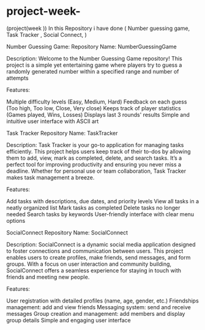 # project-week-
(project(week )) In this Repository  i have done ( Number guessing game,  Task Tracker , Social Connect, )



Number Guessing Game: 
Repository Name: NumberGuessingGame

Description:
Welcome to the Number Guessing Game repository! This project is a simple yet entertaining game where players try to guess a randomly generated number within a specified range and number of attempts

Features:

Multiple difficulty levels (Easy, Medium, Hard)
Feedback on each guess (Too high, Too low, Close, Very close)
Keeps track of player statistics (Games played, Wins, Losses)
Displays last 3 rounds' results
Simple and intuitive user interface with ASCII art




Task Tracker
Repository Name: TaskTracker

Description:
Task Tracker is your go-to application for managing tasks efficiently. This project helps users keep track of their to-dos by allowing them to add, view, mark as completed, delete, and search tasks. It’s a perfect tool for improving productivity and ensuring you never miss a deadline. Whether for personal use or team collaboration, Task Tracker makes task management a breeze.

Features:

Add tasks with descriptions, due dates, and priority levels
View all tasks in a neatly organized list
Mark tasks as completed
Delete tasks no longer needed
Search tasks by keywords
User-friendly interface with clear menu options




SocialConnect
Repository Name: SocialConnect

Description:
SocialConnect is a dynamic social media application designed to foster connections and communication between users. This project enables users to create profiles, make friends, send messages, and form groups. With a focus on user interaction and community building, SocialConnect offers a seamless experience for staying in touch with friends and meeting new people.

Features:

User registration with detailed profiles (name, age, gender, etc.)
Friendships management: add and view friends
Messaging system: send and receive messages
Group creation and management: add members and display group details
Simple and engaging user interface
